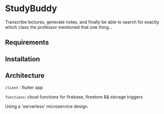 # StudyBuddy

Transcribe lectures, generate notes, and finally be able to search for exactly which class the professor mentioned that one thing...


## Requirements


## Installation


## Architecture 

`client` : flutter app

`functions`: cloud functions for firebase, firestore && storage triggers

Using a 'serverless' microservice design.